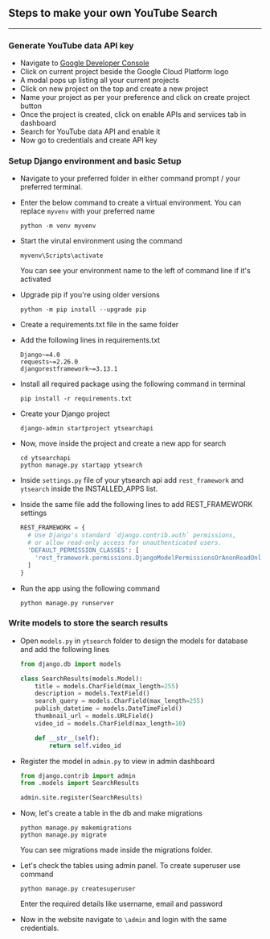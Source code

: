 ## Steps to make your own YouTube Search

---

### Generate YouTube data API key

- Navigate to [Google Developer Console](https://console.developers.google.com/)
- Click on current project beside the Google Cloud Platform logo
- A modal pops up listing all your current projects
- Click on new project on the top and create a new project
- Name your project as per your preference and click on create project button
- Once the project is created, click on enable APIs and services tab in dashboard
- Search for YouTube data API and enable it
- Now go to credentials and create API key
<!-- - Generate as many as you want so that we'll use new once the quota for one exhausts -->

### Setup Django environment and basic Setup

- Navigate to your preferred folder in either command prompt / your preferred terminal.
- Enter the below command to create a virtual environment. You can replace `myvenv` with your preferred name
  ```
  python -m venv myvenv
  ```
- Start the virutal environment using the command
  ```
  myvenv\Scripts\activate
  ```
  You can see your environment name to the left of command line if it's activated
- Upgrade pip if you're using older versions
  ```
  python -m pip install --upgrade pip
  ```
- Create a requirements.txt file in the same folder
- Add the following lines in requirements.txt

  ```
  Django~=4.0
  requests~=2.26.0
  djangorestframework~=3.13.1
  ```

- Install all required package using the following command in terminal
  ```
  pip install -r requirements.txt
  ```
- Create your Django project

  ```
  django-admin startproject ytsearchapi
  ```

- Now, move inside the project and create a new app for search
  ```
  cd ytsearchapi
  python manage.py startapp ytsearch
  ```
- Inside `settings.py` file of your ytsearch api add `rest_framework` and `ytsearch` inside the INSTALLED_APPS list.

- Inside the same file add the following lines to add REST_FRAMEWORK settings
  ```py
  REST_FRAMEWORK = {
    # Use Django's standard `django.contrib.auth` permissions,
    # or allow read-only access for unauthenticated users.
    'DEFAULT_PERMISSION_CLASSES': [
      'rest_framework.permissions.DjangoModelPermissionsOrAnonReadOnly'
    ]
  }
  ```
- Run the app using the following command
  ```
  python manage.py runserver
  ```

### Write models to store the search results

- Open `models.py` in `ytsearch` folder to design the models for database and add the following lines

  ```py
  from django.db import models

  class SearchResults(models.Model):
      title = models.CharField(max_length=255)
      description = models.TextField()
      search_query = models.CharField(max_length=255)
      publish_datetime = models.DateTimeField()
      thumbnail_url = models.URLField()
      video_id = models.CharField(max_length=10)

      def __str__(self):
          return self.video_id
  ```

- Register the model in `admin.py` to view in admin dashboard

  ```py
  from django.contrib import admin
  from .models import SearchResults

  admin.site.register(SearchResults)
  ```

- Now, let's create a table in the db and make migrations
  ```
  python manage.py makemigrations
  python manage.py migrate
  ```
  You can see migrations made inside the migrations folder.
- Let's check the tables using admin panel. To create superuser use command
  ```
  python manage.py createsuperuser
  ```
  Enter the required details like username, email and password
- Now in the website navigate to `\admin` and login with the same credentials.
